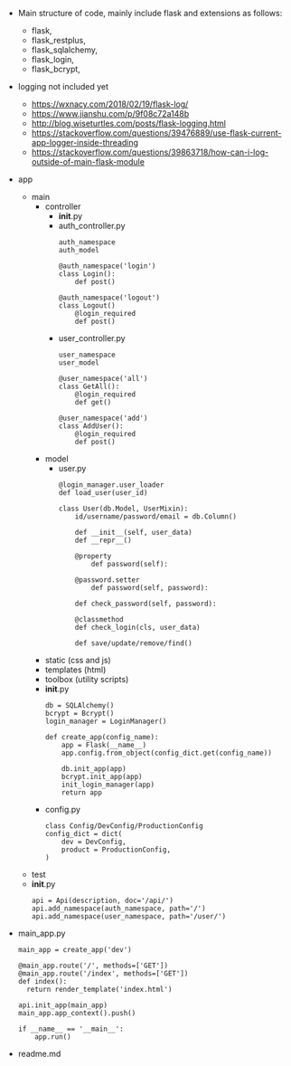 - Main structure of code, mainly include flask and extensions as follows:
    - flask,
    - flask_restplus,
    - flask_sqlalchemy,
    - flask_login,
    - flask_bcrypt,

- logging not included yet
    - https://wxnacy.com/2018/02/19/flask-log/
    - https://www.jianshu.com/p/9f08c72a148b
    - http://blog.wiseturtles.com/posts/flask-logging.html
    - https://stackoverflow.com/questions/39476889/use-flask-current-app-logger-inside-threading
    - https://stackoverflow.com/questions/39863718/how-can-i-log-outside-of-main-flask-module

- app
    - main
        - controller
            - __init__.py
            - auth_controller.py
              ```
              auth_namespace
              auth_model

              @auth_namespace('login')
              class Login():
                  def post()

              @auth_namespace('logout')
              class Logout()
                  @login_required
                  def post()
              ```
            - user_controller.py
              ```
              user_namespace
              user_model

              @user_namespace('all')
              class GetAll():
                  @login_required
                  def get()

              @user_namespace('add')
              class AddUser():
                  @login_required
                  def post()
              ```
        - model
            - user.py
              ```
              @login_manager.user_loader
              def load_user(user_id)

              class User(db.Model, UserMixin):
                  id/username/password/email = db.Column()

                  def __init__(self, user_data)
                  def __repr__()

                  @property
                      def password(self):

                  @password.setter
                      def password(self, password):

                  def check_password(self, password):

                  @classmethod
                  def check_login(cls, user_data)

                  def save/update/remove/find()
              ```
        - static (css and js)
        - templates (html)
        - toolbox (utility scripts)
        - __init__.py
          ```
          db = SQLAlchemy()
          bcrypt = Bcrypt()
          login_manager = LoginManager()

          def create_app(config_name):
              app = Flask(__name__)
              app.config.from_object(config_dict.get(config_name))

              db.init_app(app)
              bcrypt.init_app(app)
              init_login_manager(app)
              return app
          ```
        - config.py
          ```
          class Config/DevConfig/ProductionConfig
          config_dict = dict(
              dev = DevConfig,
              product = ProductionConfig,
          )
          ```
    - test
    - __init__.py
      ```
      api = Api(description, doc='/api/')
      api.add_namespace(auth_namespace, path='/')
      api.add_namespace(user_namespace, path='/user/')
      ```
- main_app.py
  ```
  main_app = create_app('dev')

  @main_app.route('/', methods=['GET'])
  @main_app.route('/index', methods=['GET'])
  def index():
    return render_template('index.html')

  api.init_app(main_app)
  main_app.app_context().push()

  if __name__ == '__main__':
      app.run()
  ```
- readme.md
